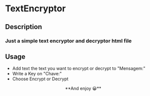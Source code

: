 # TextEncryptor
## Description
### Just a simple text encryptor and decryptor html file

## Usage
- Add text the text you want to encrypt or decrypt to "Mensagem:" <br />
- Write a Key on "Chave:" <br />
- Choose Encrypt or Decrypt <br />
<p align="center">
**And enjoy 😀**
</p>

